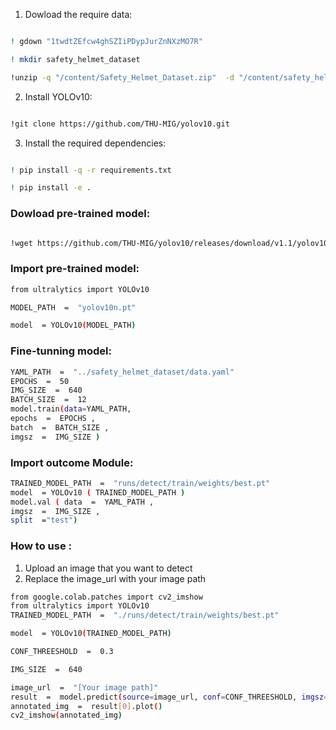 
1. Dowload the require data:
```bash

! gdown "1twdtZEfcw4ghSZIiPDypJurZnNXzMO7R"

! mkdir safety_helmet_dataset

!unzip -q "/content/Safety_Helmet_Dataset.zip"  -d "/content/safety_helmet_dataset"

```

  

2. Install YOLOv10:

  
```bash

!git clone https://github.com/THU-MIG/yolov10.git
```

  

3. Install the required dependencies:

  

```bash

! pip install -q -r requirements.txt

! pip install -e .

```

  

### Dowload pre-trained model:
```bash

!wget https://github.com/THU-MIG/yolov10/releases/download/v1.1/yolov10n.pt

```
### Import pre-trained model:
```bash
from ultralytics import YOLOv10

MODEL_PATH  =  "yolov10n.pt"

model  = YOLOv10(MODEL_PATH)
```
### Fine-tunning model:
```bash
YAML_PATH  =  "../safety_helmet_dataset/data.yaml"
EPOCHS  =  50
IMG_SIZE  =  640
BATCH_SIZE  =  12
model.train(data=YAML_PATH,
epochs  =  EPOCHS ,
batch  =  BATCH_SIZE ,
imgsz  =  IMG_SIZE )
```
### Import outcome Module:
```bash
TRAINED_MODEL_PATH  =  "runs/detect/train/weights/best.pt"
model  = YOLOv10 ( TRAINED_MODEL_PATH )
model.val ( data  =  YAML_PATH ,
imgsz  =  IMG_SIZE ,
split  ="test")
```
### How to use :
1. Upload an image that you want to detect
2. Replace the image_url with your image path
```bash
from google.colab.patches import cv2_imshow
from ultralytics import YOLOv10
TRAINED_MODEL_PATH  =  "./runs/detect/train/weights/best.pt"

model  = YOLOv10(TRAINED_MODEL_PATH)

CONF_THREESHOLD  =  0.3

IMG_SIZE  =  640

image_url  =  "[Your image path]"
result  =  model.predict(source=image_url, conf=CONF_THREESHOLD, imgsz=IMG_SIZE)
annotated_img  =  result[0].plot()
cv2_imshow(annotated_img)
```